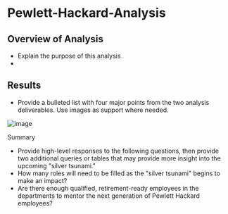 # Pewlett-Hackard-Analysis

## Overview of Analysis
- Explain the purpose of this analysis
- 
## Results
- Provide a bulleted list with four major points from the two analysis deliverables. Use images as support where needed.


![image](https://user-images.githubusercontent.com/94253815/149639826-b7189b37-27cf-4ae6-938f-edd9ec9927a9.png)


Summary
- Provide high-level responses to the following questions, then provide two additional queries or tables that may provide more insight into the upcoming "silver tsunami."
- How many roles will need to be filled as the "silver tsunami" begins to make an impact?
- Are there enough qualified, retirement-ready employees in the departments to mentor the next generation of Pewlett Hackard employees?
